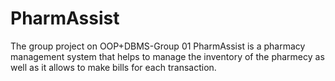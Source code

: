 # PharmAssist
The group project on OOP+DBMS-Group 01
PharmAssist is a pharmacy management system that helps to manage the inventory of the pharmecy as well as it allows to make bills for each transaction.
